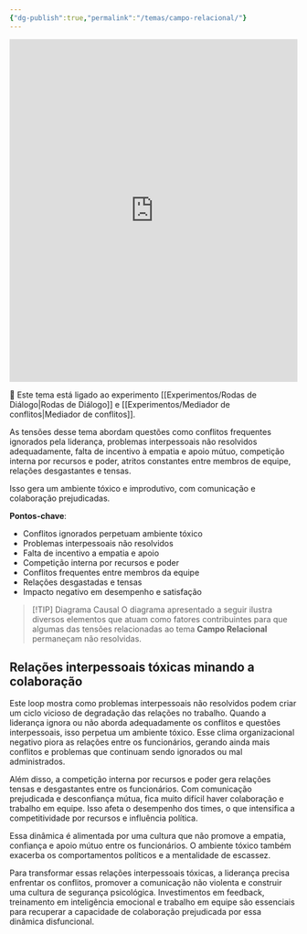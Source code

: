 ```yaml
---
{"dg-publish":true,"permalink":"/temas/campo-relacional/"}
---
```


<iframe src="https://embed.kumu.io/65d3490afd1d9e398661b1fff808998d" width="100%" height="600" frameborder="0"></iframe>

🔗 Este tema está ligado ao experimento [[Experimentos/Rodas de Diálogo\|Rodas de Diálogo]] e [[Experimentos/Mediador de conflitos\|Mediador de conflitos]].

As tensões desse tema abordam questões como conflitos frequentes ignorados pela liderança, problemas interpessoais não resolvidos adequadamente, falta de incentivo à empatia e apoio mútuo, competição interna por recursos e poder, atritos constantes entre membros de equipe, relações desgastantes e tensas.

Isso gera um ambiente tóxico e improdutivo, com comunicação e colaboração prejudicadas.

**Pontos-chave**:

- Conflitos ignorados perpetuam ambiente tóxico
- Problemas interpessoais não resolvidos
- Falta de incentivo a empatia e apoio
- Competição interna por recursos e poder
- Conflitos frequentes entre membros da equipe
- Relações desgastadas e tensas
- Impacto negativo em desempenho e satisfação

> [!TIP] Diagrama Causal
> O diagrama apresentado a seguir ilustra diversos elementos que atuam como fatores contribuintes para que algumas das tensões relacionadas ao tema **Campo Relacional** permaneçam não resolvidas.
## Relações interpessoais tóxicas minando a colaboração

Este loop mostra como problemas interpessoais não resolvidos podem criar um ciclo vicioso de degradação das relações no trabalho. Quando a liderança ignora ou não aborda adequadamente os conflitos e questões interpessoais, isso perpetua um ambiente tóxico. Esse clima organizacional negativo piora as relações entre os funcionários, gerando ainda mais conflitos e problemas que continuam sendo ignorados ou mal administrados.

Além disso, a competição interna por recursos e poder gera relações tensas e desgastantes entre os funcionários. Com comunicação prejudicada e desconfiança mútua, fica muito difícil haver colaboração e trabalho em equipe. Isso afeta o desempenho dos times, o que intensifica a competitividade por recursos e influência política.

Essa dinâmica é alimentada por uma cultura que não promove a empatia, confiança e apoio mútuo entre os funcionários. O ambiente tóxico também exacerba os comportamentos políticos e a mentalidade de escassez.

Para transformar essas relações interpessoais tóxicas, a liderança precisa enfrentar os conflitos, promover a comunicação não violenta e construir uma cultura de segurança psicológica. Investimentos em feedback, treinamento em inteligência emocional e trabalho em equipe são essenciais para recuperar a capacidade de colaboração prejudicada por essa dinâmica disfuncional.